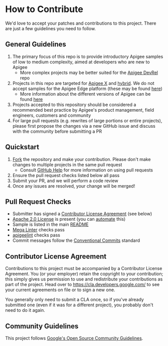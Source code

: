 # How to Contribute

We'd love to accept your patches and contributions to this project. There are
just a few guidelines you need to follow.


## General Guidelines

1. The primary focus of this repo is to provide introductory Apigee samples of low to medium complexity, aimed at developers who are new to Apigee
    - More complex projects may be better suited for the [Apigee DevRel](https://github.com/apigee/devrel) repo
1. Projects in this repo are targeted for [Apigee X](https://cloud.google.com/apigee/docs) and [hybrid](https://cloud.google.com/apigee/docs/hybrid/latest/what-is-hybrid). We do not accept samples for the Apigee Edge platform (these may be found [here](https://github.com/apigee/api-platform-samples))
    - More information about the different versions of Apigee can be found [here](https://cloud.google.com/apigee/docs/api-platform/get-started/compare-apigee-products)
1. Projects accepted to this repository should be considered a recommended best practice by Apigee's product management, field engineers, customers and community
1. For large pull requests (e.g. rewrites of large portions or entire projects), please first propose the changes via a new GitHub issue and discuss with the community before submitting a PR


## Quickstart

1. [Fork](https://docs.github.com/en/github/getting-started-with-github/fork-a-repo)
 the repository and make your contribution. Please don't make changes to
 multiple projects in the same pull request
    - Consult
[GitHub Help](https://help.github.com/articles/about-pull-requests/) for more
information on using pull requests
1. Ensure the pull request checks listed below all pass
1. Submit your PR, and we will perform a code review
1. Once any issues are resolved, your change will be merged!


## <a name="pull-request-checks"></a>Pull Request Checks

- Submitter has signed a [Contributor License Agreement](#cla) (see below)
- [Apache 2.0 License](https://opensource.google/docs/releasing/preparing/#license-file) is present (you can [automate](https://github.com/google/addlicense)
 this)
- Sample is listed in the main [README](./README.md#samples)
- [Mega Linter](https://megalinter.github.io) checks pass
- [apigeelint](https://github.com/apigee/apigeelint) checks pass
- Commit messages follow the [Conventional Commits](https://www.conventionalcommits.org/en/v1.0.0/)
  standard


## <a name="cla"></a>Contributor License Agreement

Contributions to this project must be accompanied by a Contributor License
Agreement. You (or your employer) retain the copyright to your contribution;
this simply gives us permission to use and redistribute your contributions as
part of the project. Head over to <https://cla.developers.google.com/> to see
your current agreements on file or to sign a new one.

You generally only need to submit a CLA once, so if you've already submitted one
(even if it was for a different project), you probably don't need to do it
again.

## Community Guidelines

This project follows
[Google's Open Source Community Guidelines](https://opensource.google.com/conduct/).
